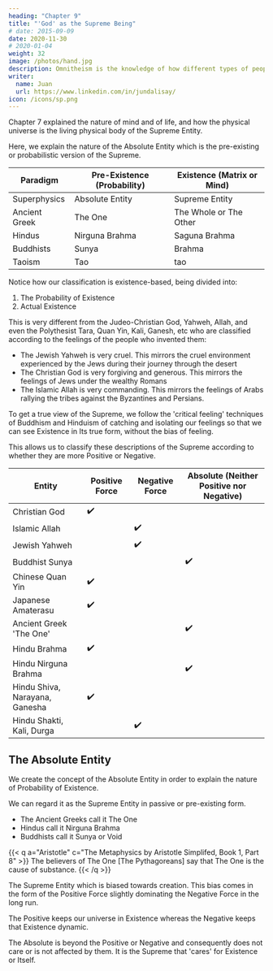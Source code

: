 ```yaml
---
heading: "Chapter 9"
title: "'God' as the Supreme Being"
# date: 2015-09-09
date: 2020-11-30
# 2020-01-04
weight: 32
image: /photos/hand.jpg
description: Omnitheism is the knowledge of how different types of people view the Creator of Existence. Its goal is to bring harmony to the different religions
writer:
  name: Juan
  url: https://www.linkedin.com/in/jundalisay/
icon: /icons/sp.png
---
```



Chapter 7 explained the nature of mind and of life, and how the physical universe is the living physical body of the Supreme Entity. 

Here, we explain the nature of the Absolute Entity which is the pre-existing or probabilistic version of the Supreme. 

<!-- We call such a Mind as the Supreme Entity, and The One where it comes from, as the Absolute Entity.  -->

    
Paradigm | Pre-Existence (Probability) | Existence (Matrix or Mind)
--- | --- | ---
Superphysics | Absolute Entity | Supreme Entity
Ancient Greek | The One | The Whole or The Other
Hindus | Nirguna Brahma | Saguna Brahma
Buddhists | Sunya | Brahma 
Taoism | Tao | tao 


Notice how our classification is existence-based, being divided into:

1. The Probability of Existence
2. Actual Existence 


This is very different from the Judeo-Christian God, Yahweh, Allah, and even the Polythesist Tara, Quan Yin, Kali, Ganesh, etc who are classified according to the feelings of the people who invented them:

- The Jewish Yahweh is very cruel. This mirrors the cruel environment experienced by the Jews during their journey through the desert
- The Christian God is very forgiving and generous. This mirrors the feelings of Jews under the wealthy Romans 
- The Islamic Allah is very commanding. This mirrors the feelings of Arabs rallying the tribes against the Byzantines and Persians.

<!-- This is because it is the feelings that propels the mind from idea to idea.  -->

To get a true view of the Supreme, we follow the 'critical feeling' techniques of Buddhism and Hinduism of catching and isolating our feelings so that we can see Existence in Its true form, without the bias of feeling.

This allows us to classify these descriptions of the Supreme according to whether they are more Positive or Negative.

Entity | Positive Force | Negative Force | Absolute (Neither Positive nor Negative)
--- | --- | --- | ---
Christian God | :heavy_check_mark: | | 
Islamic Allah |  | :heavy_check_mark: |
Jewish Yahweh |  | :heavy_check_mark: |
Buddhist Sunya |  | | :heavy_check_mark:
Chinese Quan Yin | :heavy_check_mark: | |
Japanese Amaterasu | :heavy_check_mark: | | 
Ancient Greek 'The One' | | | :heavy_check_mark:
Hindu Brahma | :heavy_check_mark: | | 
Hindu Nirguna Brahma |  | | :heavy_check_mark: 
Hindu Shiva, Narayana, Ganesha | :heavy_check_mark: | | 
Hindu Shakti, Kali, Durga | | :heavy_check_mark: |



## The Absolute Entity

We create the concept of the Absolute Entity in order to explain the nature of Probability of Existence. 

We can regard it as the Supreme Entity in passive or pre-existing form. 
<!-- It is the only entity that does not move is the entity that created the ideas, minds, and feelings in the Universe. -->
- The Ancient Greeks call it The One
- Hindus call it Nirguna Brahma
- Buddhists call it Sunya or Void

{{< q a="Aristotle" c="The Metaphysics by Aristotle Simplifed, Book 1, Part 8" >}}
The believers of The One [The Pythagoreans] say that The One is the cause of substance. 
{{< /q >}}


The Supreme Entity which is biased towards creation. This bias comes in the form of the Positive Force slightly dominating the Negative Force in the long run. 

The Positive keeps our universe in Existence whereas the Negative keeps that Existence dynamic. 

 <!-- which then leads to the constant existence and dynamism of our universe.      -->

The Absolute is beyond the Positive or Negative and consequently does not care or is not affected by them. It is the Supreme that 'cares' for Existence or Itself.
